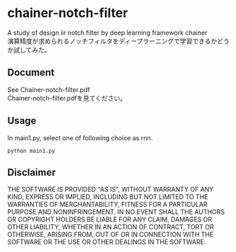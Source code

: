 # chainer-notch-filter
A study of design iir notch filter by deep learning framework chainer  
演算精度が求められるノッチフィルタをディープラーニングで学習できるかどうか試してみた。  


## Document
See Chainer-notch-filter.pdf  
Chainer-notch-filter.pdfを見てください。


## Usage
In main1.py, select one of following choice as rnn.
```
python main1.py
```

## Disclaimer
THE SOFTWARE IS PROVIDED "AS IS", WITHOUT WARRANTY OF ANY KIND, EXPRESS OR IMPLIED, 
INCLUDING BUT NOT LIMITED TO THE WARRANTIES OF MERCHANTABILITY, FITNESS 
FOR A PARTICULAR PURPOSE AND NONINFRINGEMENT. IN NO EVENT SHALL 
THE AUTHORS OR COPYRIGHT HOLDERS BE LIABLE FOR ANY CLAIM, DAMAGES OR OTHER LIABILITY, 
WHETHER IN AN ACTION OF CONTRACT, TORT OR OTHERWISE, ARISING FROM, 
OUT OF OR IN CONNECTION WITH THE SOFTWARE OR THE USE OR OTHER DEALINGS IN THE SOFTWARE.
